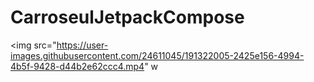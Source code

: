 # CarroseulJetpackCompose


<img src="https://user-images.githubusercontent.com/24611045/191322005-2425e156-4994-4b5f-9428-d44b2e62ccc4.mp4"  w
